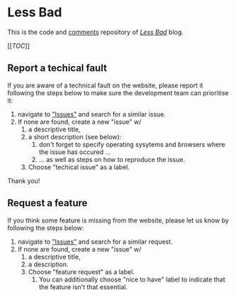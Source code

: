 # Less Bad

This is the code and [comments](https://gitlab.com/lessbad/lessbad.gitlab.io/-/issues/?label_name%5B%5D=comment%20section) repository of [_Less Bad_](https://lessbad.gitlab.io/) blog.

[[_TOC_]]

## Report a techical fault

If you are aware of a technical fault on the website, please report it following the steps below to make sure the development team can prioritise it:

1. navigate to ["Issues"](https://gitlab.com/lessbad/lessbad.gitlab.io/-/issues) and search for a similar issue.
2. If none are found, create a new "issue" w/
    1. a descriptive title,
    2. a short description (see below):
        1. don't forget to specify operating sysytems and browsers where the issue has occured ...
        2. ... as well as steps on how to reproduce the issue.
    3. Choose "techical issue" as a label.

Thank you!

## Request a feature

If you think some feature is missing from the website, please let us know by following the steps below:

1. navigate to ["Issues"](https://gitlab.com/lessbad/lessbad.gitlab.io/-/issues) and search for a similar request.
2. If none are found, create a new "issue" w/
    1. a descriptive title,
    2. a description.
    3. Choose "feature request" as a label.
        1. You can additionally choose "nice to have" label to indicate that the feature isn't that essential.
